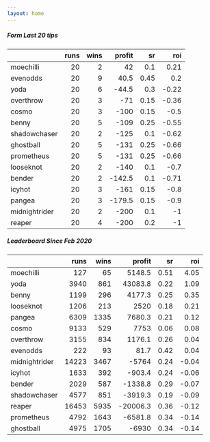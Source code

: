 ```yaml
---   
layout: home   
---   
```



##### Form Last 20 tips   

|               |   runs |   wins |   profit |   sr |   roi |
|:--------------|-------:|-------:|---------:|-----:|------:|
| moechilli     |     20 |      2 |     42   | 0.1  |  0.21 |
| evenodds      |     20 |      9 |     40.5 | 0.45 |  0.2  |
| yoda          |     20 |      6 |    -44.5 | 0.3  | -0.22 |
| overthrow     |     20 |      3 |    -71   | 0.15 | -0.36 |
| cosmo         |     20 |      3 |   -100   | 0.15 | -0.5  |
| benny         |     20 |      5 |   -109   | 0.25 | -0.55 |
| shadowchaser  |     20 |      2 |   -125   | 0.1  | -0.62 |
| ghostball     |     20 |      5 |   -131   | 0.25 | -0.66 |
| prometheus    |     20 |      5 |   -131   | 0.25 | -0.66 |
| looseknot     |     20 |      2 |   -140   | 0.1  | -0.7  |
| bender        |     20 |      2 |   -142.5 | 0.1  | -0.71 |
| icyhot        |     20 |      3 |   -161   | 0.15 | -0.8  |
| pangea        |     20 |      3 |   -179.5 | 0.15 | -0.9  |
| midnightrider |     20 |      2 |   -200   | 0.1  | -1    |
| reaper        |     20 |      4 |   -200   | 0.2  | -1    |

##### Leaderboard Since Feb 2020   

|               |   runs |   wins |   profit |   sr |   roi |
|:--------------|-------:|-------:|---------:|-----:|------:|
| moechilli     |    127 |     65 |   5148.5 | 0.51 |  4.05 |
| yoda          |   3940 |    861 |  43083.8 | 0.22 |  1.09 |
| benny         |   1199 |    296 |   4177.3 | 0.25 |  0.35 |
| looseknot     |   1206 |    213 |   2520   | 0.18 |  0.21 |
| pangea        |   6309 |   1335 |   7680.3 | 0.21 |  0.12 |
| cosmo         |   9133 |    529 |   7753   | 0.06 |  0.08 |
| overthrow     |   3155 |    834 |   1176.1 | 0.26 |  0.04 |
| evenodds      |    222 |     93 |     81.7 | 0.42 |  0.04 |
| midnightrider |  14223 |   3467 |  -5764   | 0.24 | -0.04 |
| icyhot        |   1633 |    392 |   -903.4 | 0.24 | -0.06 |
| bender        |   2029 |    587 |  -1338.8 | 0.29 | -0.07 |
| shadowchaser  |   4577 |    851 |  -3919.3 | 0.19 | -0.09 |
| reaper        |  16453 |   5935 | -20006.3 | 0.36 | -0.12 |
| prometheus    |   4792 |   1643 |  -6581.8 | 0.34 | -0.14 |
| ghostball     |   4975 |   1705 |  -6930   | 0.34 | -0.14 |